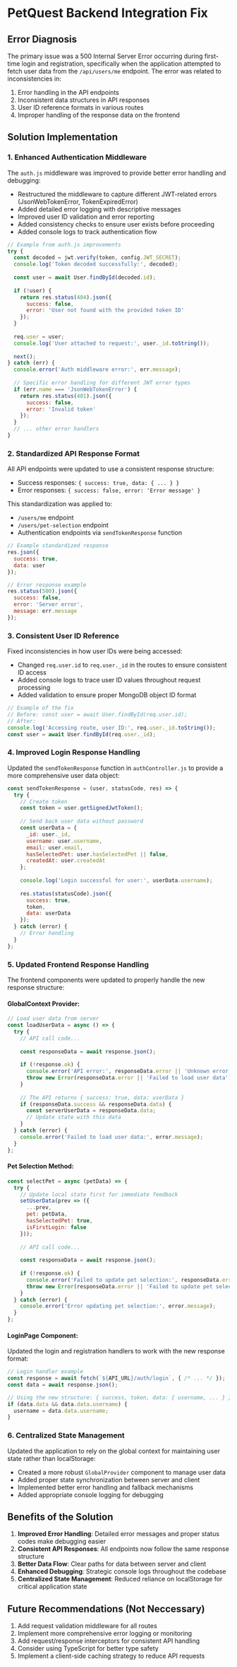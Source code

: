 # PetQuest Backend Integration Fix

## Error Diagnosis
The primary issue was a 500 Internal Server Error occurring during first-time login and registration, specifically when the application attempted to fetch user data from the `/api/users/me` endpoint. The error was related to inconsistencies in:

1. Error handling in the API endpoints
2. Inconsistent data structures in API responses
3. User ID reference formats in various routes
4. Improper handling of the response data on the frontend

## Solution Implementation

### 1. Enhanced Authentication Middleware

The `auth.js` middleware was improved to provide better error handling and debugging:

- Restructured the middleware to capture different JWT-related errors (JsonWebTokenError, TokenExpiredError)
- Added detailed error logging with descriptive messages
- Improved user ID validation and error reporting
- Added consistency checks to ensure user exists before proceeding
- Added console logs to track authentication flow

```javascript
// Example from auth.js improvements
try {
  const decoded = jwt.verify(token, config.JWT_SECRET);
  console.log('Token decoded successfully:', decoded);
  
  const user = await User.findById(decoded.id);
  
  if (!user) {
    return res.status(404).json({
      success: false,
      error: 'User not found with the provided token ID'
    });
  }
  
  req.user = user;
  console.log('User attached to request:', user._id.toString());
  
  next();
} catch (err) {
  console.error('Auth middleware error:', err.message);
  
  // Specific error handling for different JWT error types
  if (err.name === 'JsonWebTokenError') {
    return res.status(401).json({ 
      success: false, 
      error: 'Invalid token' 
    });
  }
  // ... other error handlers
}
```

### 2. Standardized API Response Format

All API endpoints were updated to use a consistent response structure:
- Success responses: `{ success: true, data: { ... } }`
- Error responses: `{ success: false, error: 'Error message' }`

This standardization was applied to:
- `/users/me` endpoint
- `/users/pet-selection` endpoint
- Authentication endpoints via `sendTokenResponse` function

```javascript
// Example standardized response
res.json({
  success: true,
  data: user
});

// Error response example
res.status(500).json({
  success: false,
  error: 'Server error',
  message: err.message
});
```

### 3. Consistent User ID Reference

Fixed inconsistencies in how user IDs were being accessed:

- Changed `req.user.id` to `req.user._id` in the routes to ensure consistent ID access
- Added console logs to trace user ID values throughout request processing
- Added validation to ensure proper MongoDB object ID format

```javascript
// Example of the fix
// Before: const user = await User.findById(req.user.id);
// After:
console.log('Accessing route, user ID:', req.user._id.toString());
const user = await User.findById(req.user._id);
```

### 4. Improved Login Response Handling

Updated the `sendTokenResponse` function in `authController.js` to provide a more comprehensive user data object:

```javascript
const sendTokenResponse = (user, statusCode, res) => {
  try {
    // Create token
    const token = user.getSignedJwtToken();
    
    // Send back user data without password
    const userData = {
      _id: user._id,
      username: user.username,
      email: user.email,
      hasSelectedPet: user.hasSelectedPet || false,
      createdAt: user.createdAt
    };
    
    console.log('Login successful for user:', userData.username);
    
    res.status(statusCode).json({
      success: true,
      token,
      data: userData
    });
  } catch (error) {
    // Error handling
  }
};
```

### 5. Updated Frontend Response Handling

The frontend components were updated to properly handle the new response structure:

#### GlobalContext Provider:

```javascript
// Load user data from server
const loadUserData = async () => {
  try {
    // API call code...
    
    const responseData = await response.json();
    
    if (!response.ok) {
      console.error('API error:', responseData.error || 'Unknown error');
      throw new Error(responseData.error || 'Failed to load user data');
    }
    
    // The API returns { success: true, data: userData }
    if (responseData.success && responseData.data) {
      const serverUserData = responseData.data;
      // Update state with this data
    }
  } catch (error) {
    console.error('Failed to load user data:', error.message);
  }
};
```

#### Pet Selection Method:

```javascript
const selectPet = async (petData) => {
  try {
    // Update local state first for immediate feedback
    setUserData(prev => ({ 
      ...prev, 
      pet: petData,
      hasSelectedPet: true,
      isFirstLogin: false 
    }));
    
    // API call code...
    
    const responseData = await response.json();
    
    if (!response.ok) {
      console.error('Failed to update pet selection:', responseData.error);
      throw new Error(responseData.error || 'Failed to update pet selection');
    }
  } catch (error) {
    console.error('Error updating pet selection:', error.message);
  }
};
```

#### LoginPage Component:

Updated the login and registration handlers to work with the new response format:

```javascript
// Login handler example
const response = await fetch(`${API_URL}/auth/login`, { /* ... */ });
const data = await response.json();

// Using the new structure: { success, token, data: { username, ... } }
if (data.data && data.data.username) {
  username = data.data.username;
}
```

### 6. Centralized State Management

Updated the application to rely on the global context for maintaining user state rather than localStorage:

- Created a more robust `GlobalProvider` component to manage user data
- Added proper state synchronization between server and client
- Implemented better error handling and fallback mechanisms
- Added appropriate console logging for debugging

## Benefits of the Solution

1. **Improved Error Handling**: Detailed error messages and proper status codes make debugging easier
2. **Consistent API Responses**: All endpoints now follow the same response structure
3. **Better Data Flow**: Clear paths for data between server and client
4. **Enhanced Debugging**: Strategic console logs throughout the codebase
5. **Centralized State Management**: Reduced reliance on localStorage for critical application state

## Future Recommendations (Not Neccessary)

1. Add request validation middleware for all routes
2. Implement more comprehensive error logging or monitoring
3. Add request/response interceptors for consistent API handling
4. Consider using TypeScript for better type safety
5. Implement a client-side caching strategy to reduce API requests 